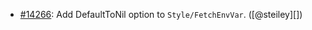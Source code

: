 * [#14266](https://github.com/rubocop/rubocop/pull/14266): Add DefaultToNil option to `Style/FetchEnvVar`. ([@steiley][])
